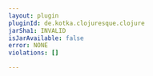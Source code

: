 ```yaml
---
layout: plugin
pluginId: de.kotka.clojuresque.clojure
jarSha1: INVALID
isJarAvailable: false
error: NONE
violations: []

---
```


